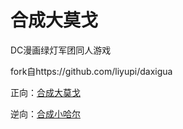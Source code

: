 # 合成大莫戈

DC漫画绿灯军团同人游戏

fork自https://github.com/liyupi/daxigua

正向：[合成大莫戈](greenlantern.xyz)

逆向：[合成小哈尔](greenlantern.xyz/hal.html)


